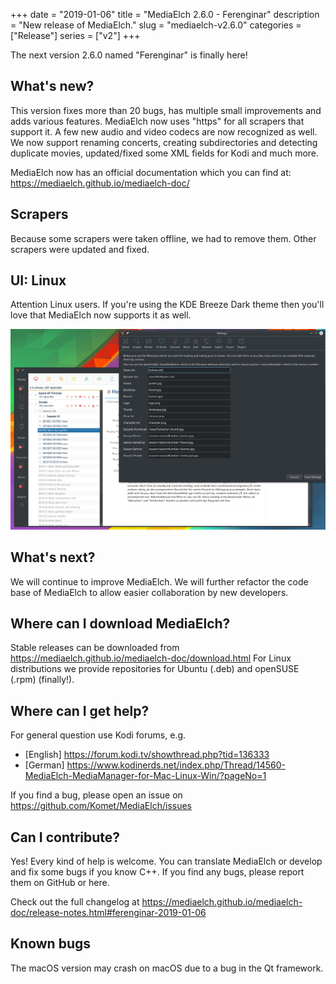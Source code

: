 +++
date = "2019-01-06"
title = "MediaElch 2.6.0 - Ferenginar"
description = "New release of MediaElch."
slug = "mediaelch-v2.6.0"
categories = ["Release"]
series = ["v2"]
+++

The next version 2.6.0 named "Ferenginar" is finally here!

## What's new?
This version fixes more than 20 bugs, has multiple small improvements and adds
various features. MediaElch now uses "https" for all scrapers that support it.
A few new audio and video codecs are now recognized as well.
We now support renaming concerts, creating subdirectories and detecting
duplicate movies, updated/fixed some XML fields for Kodi and much more.

MediaElch now has an official documentation which you can find at:
https://mediaelch.github.io/mediaelch-doc/

## Scrapers 
Because some scrapers were taken offline, we had to remove them.
Other scrapers were updated and fixed.

## UI: Linux
Attention Linux users. If you're using the KDE Breeze Dark theme then you'll love that MediaElch now supports it as well.

![MediaElch on KDE Breeze Dark](/images/releases/v2.6.0/MediaElch_v2.6.0_KDE_Breeze_Dark.png)

## What's next?
We will continue to improve MediaElch. We will further refactor the code base
of MediaElch to allow easier collaboration by new developers.

## Where can I download MediaElch?
Stable releases can be downloaded from https://mediaelch.github.io/mediaelch-doc/download.html
For Linux distributions we provide repositories for Ubuntu (.deb) and openSUSE (.rpm) (finally!).

## Where can I get help?
For general question use Kodi forums, e.g.

  - [English] https://forum.kodi.tv/showthread.php?tid=136333
  - [German] https://www.kodinerds.net/index.php/Thread/14560-MediaElch-MediaManager-for-Mac-Linux-Win/?pageNo=1

If you find a bug, please open an issue on https://github.com/Komet/MediaElch/issues

## Can I contribute?
Yes! Every kind of help is welcome. You can translate MediaElch or develop and fix some bugs if you know C++.
If you find any bugs, please report them on GitHub or here.

Check out the full changelog at https://mediaelch.github.io/mediaelch-doc/release-notes.html#ferenginar-2019-01-06

## Known bugs
The macOS version may crash on macOS due to a bug in the Qt framework.
